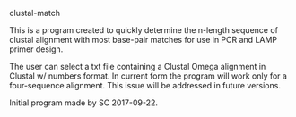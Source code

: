 clustal-match

This is a program created to quickly determine the n-length sequence of clustal alignment with most base-pair matches for use in PCR and LAMP primer design. 

The user can select a txt file containing a Clustal Omega alignment in Clustal w/ numbers format. In current form the program will work only for a four-sequence alignment. This issue will be addressed in future versions. 

Initial program made by SC 2017-09-22.
